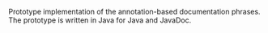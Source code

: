 Prototype implementation of the annotation-based documentation phrases. The prototype is written in Java for Java and JavaDoc.